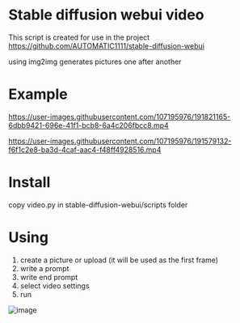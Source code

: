 # Stable diffusion webui video

This script is created for use in the project https://github.com/AUTOMATIC1111/stable-diffusion-webui

using img2img generates pictures one after another

# Example


https://user-images.githubusercontent.com/107195976/191821165-6dbb9421-696e-41f1-bcb8-6a4c206fbcc8.mp4

https://user-images.githubusercontent.com/107195976/191579132-f6f1c2e8-ba3d-4caf-aac4-f48ff4928516.mp4


# Install
copy video.py in stable-diffusion-webui/scripts folder

# Using
1. create a picture or upload (it will be used as the first frame)
2. write a prompt
3. write end prompt
4. select video settings
5. run

![image](https://user-images.githubusercontent.com/107195976/191533315-b09e0e08-ec0c-4a86-a1fc-c451438a4e98.png)




